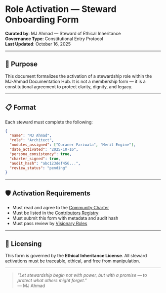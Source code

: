 # Role Activation — Steward Onboarding Form

**Curated by**: MJ Ahmad — Steward of Ethical Inheritance  
**Governance Type**: Constitutional Entry Protocol  
**Last Updated**: October 16, 2025

---

## 🧭 Purpose

This document formalizes the activation of a stewardship role within the MJ-Ahmad Documentation Hub. It is not a membership form — it is a constitutional agreement to protect clarity, dignity, and legacy.

---

## 📋 Format

Each steward must complete the following:

```json
{
  "name": "MJ Ahmad",
  "role": "Architect",
  "modules_assigned": ["Quraner Fariwala", "Merit Engine"],
  "date_activated": "2025-10-16",
  "persona_consistency": true,
  "charter_signed": true,
  "audit_hash": "abc123def456...",
  "review_status": "pending"
}
```

---

## 🛡️ Activation Requirements

- Must read and agree to the [Community Charter](community-charter.md)  
- Must be listed in the [Contributors Registry](../contributors.md)  
- Must submit this form with metadata and audit hash  
- Must pass review by [Visionary Roles](visionary-roles.md)

---

## 🔐 Licensing

This form is governed by the **Ethical Inheritance License**. All steward activations must be traceable, ethical, and free from manipulation.

---

> _“Let stewardship begin not with power, but with a promise — to protect what others might forget.”_  
> — MJ Ahmad

